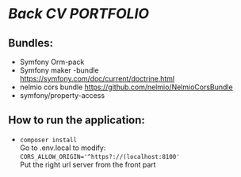 # *Back CV PORTFOLIO*

## Bundles:

- Symfony Orm-pack <br>
- Symfony maker -bundle <br>
https://symfony.com/doc/current/doctrine.html
- nelmio cors bundle
https://github.com/nelmio/NelmioCorsBundle
- symfony/property-access

## How to run the application:

- `composer install` <br>
Go to .env.local to modify: 
`CORS_ALLOW_ORIGIN='^https?://(localhost:8100' `<br>
Put the right url server from the front part

